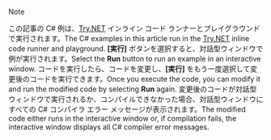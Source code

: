 
> [!NOTE]
> <span data-ttu-id="c5c34-101">この記事の C# 例は、[Try.NET](https://try.dot.net) インライン コード ランナーとプレイグラウンドで実行されます。</span><span class="sxs-lookup"><span data-stu-id="c5c34-101">The C# examples in this article run in the [Try.NET](https://try.dot.net) inline code runner and playground.</span></span> <span data-ttu-id="c5c34-102">**[実行]** ボタンを選択すると、対話型ウィンドウで例が実行されます。</span><span class="sxs-lookup"><span data-stu-id="c5c34-102">Select the **Run** button to run an example in an interactive window.</span></span> <span data-ttu-id="c5c34-103">コードを実行したら、コードを変更し、**[実行]** をもう一度選択して変更後のコードを実行できます。</span><span class="sxs-lookup"><span data-stu-id="c5c34-103">Once you execute the code, you can modify it and run the modified code by selecting **Run** again.</span></span> <span data-ttu-id="c5c34-104">変更後のコードが対話型ウィンドウで実行されるか、コンパイルできなかった場合、対話型ウィンドウにすべての C# コンパイラ エラー メッセージが表示されます。</span><span class="sxs-lookup"><span data-stu-id="c5c34-104">The modified code either runs in the interactive window or, if compilation fails, the interactive window displays all C# compiler error messages.</span></span>  
